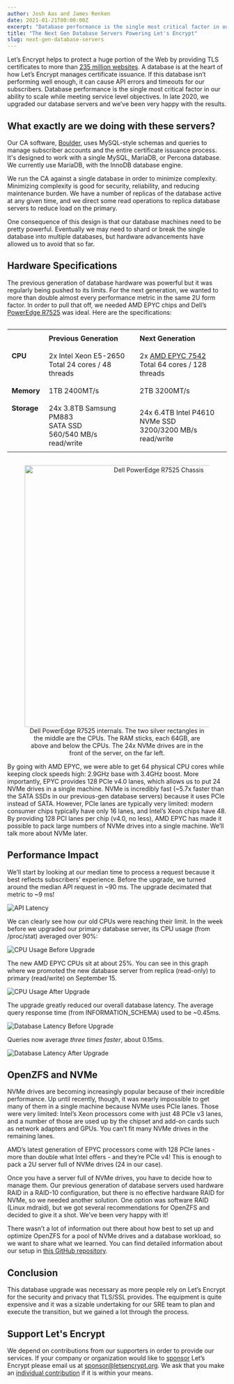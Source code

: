 ```yaml
---
author: Josh Aas and James Renken
date: 2021-01-21T00:00:00Z
excerpt: "Database performance is the single most critical factor in our ability to scale while meeting service level objectives. In late 2020, we upgraded our database servers and we’ve been very happy with the results."
title: "The Next Gen Database Servers Powering Let's Encrypt"
slug: next-gen-database-servers
---
```


Let’s Encrypt helps to protect a huge portion of the Web by providing TLS certificates to more than [235 million websites](https://letsencrypt.org/stats/). A database is at the heart of how Let’s Encrypt manages certificate issuance. If this database isn’t performing well enough, it can cause API errors and timeouts for our subscribers. Database performance is the single most critical factor in our ability to scale while meeting service level objectives. In late 2020, we upgraded our database servers and we’ve been very happy with the results.

## What exactly are we doing with these servers?

Our CA software, [Boulder](https://github.com/letsencrypt/boulder), uses MySQL-style schemas and queries to manage subscriber accounts and the entire certificate issuance process. It's designed to work with a single MySQL, MariaDB, or Percona database. We currently use MariaDB, with the InnoDB database engine.

We run the CA against a single database in order to minimize complexity. Minimizing complexity is good for security, reliability, and reducing maintenance burden. We have a number of replicas of the database active at any given time, and we direct some read operations to replica database servers to reduce load on the primary.

One consequence of this design is that our database machines need to be pretty powerful. Eventually we may need to shard or break the single database into multiple databases, but hardware advancements have allowed us to avoid that so far.

## Hardware Specifications

The previous generation of database hardware was powerful but it was regularly being pushed to its limits. For the next generation, we wanted to more than double almost every performance metric in the same 2U form factor. In order to pull that off, we needed AMD EPYC chips and Dell’s [PowerEdge R7525](https://www.dell.com/en-us/work/shop/cty/pdp/spd/poweredge-r7525/) was ideal. Here are the specifications:

<div style="display: flex; flex-direction: column; align-items: center">
<table>
	<tr>
		<td style="padding: 10px;"></td>
		<td style="padding: 10px;"><b>Previous Generation</b></td>
		<td style="padding: 10px;"><b>Next Generation</b></td>
	</tr>
	<tr>
		<td style="padding: 10px; vertical-align: top;"><b>CPU</b></td>
		<td style="padding: 10px;">2x Intel Xeon E5-2650<br>Total 24 cores / 48 threads</td>
		<td style="padding: 10px;">2x <a href="https://www.amd.com/en/products/cpu/amd-epyc-7452">AMD EPYC 7542</a><br>Total 64 cores / 128 threads
</td>
	</tr>
	<tr>
		<td style="padding: 10px; vertical-align: top;"><b>Memory</b></td>
		<td style="padding: 10px;">1TB 2400MT/s</td>
		<td style="padding: 10px;">2TB 3200MT/s</td>
	</tr>
	<tr>
		<td style="padding: 10px; vertical-align: top;"><b>Storage</b></td>
		<td style="padding: 10px;">24x 3.8TB Samsung PM883<br>SATA SSD<br>560/540 MB/s read/write</td>
		<td style="padding: 10px;">24x 6.4TB Intel P4610<br>NVMe SSD<br>3200/3200 MB/s read/write</td>
	</tr>
</table>
</div>

<figure style="display: flex; flex-direction: column; align-items: center; text-align: center">
<img src="/images/2021.01.21-next-gen-db-chassis.jpg" width="600" alt="Dell PowerEdge R7525 Chassis">
<figcaption>Dell PowerEdge R7525 internals. The two silver rectangles in the middle are the CPUs. The RAM sticks, each 64GB, are above and below the CPUs. The 24x NVMe drives are in the front of the server, on the far left.</figcaption>
</figure>

By going with AMD EPYC, we were able to get 64 physical CPU cores while keeping clock speeds high: 2.9GHz base with 3.4GHz boost. More importantly, EPYC provides 128 PCIe v4.0 lanes, which allows us to put 24 NVMe drives in a single machine. NVMe is incredibly fast (\~5.7x faster than the SATA SSDs in our previous-gen database servers) because it uses PCIe instead of SATA. However, PCIe lanes are typically very limited: modern consumer chips typically have only 16 lanes, and Intel’s Xeon chips have 48. By providing 128 PCI lanes per chip (v4.0, no less), AMD EPYC has made it possible to pack large numbers of NVMe drives into a single machine. We’ll talk more about NVMe later.

## Performance Impact

We’ll start by looking at our median time to process a request because it best reflects subscribers’ experience. Before the upgrade, we turned around the median API request in \~90 ms. The upgrade decimated that metric to \~9 ms!

<p class="text-center"><img src="/images/2021.01.21-next-gen-db-api-latency.png" alt="API Latency"></p>

We can clearly see how our old CPUs were reaching their limit. In the week before we upgraded our primary database server, its CPU usage (from /proc/stat) averaged over 90%:

<p class="text-center"><img src="/images/2021.01.21-next-gen-db-cpu-before.png" alt="CPU Usage Before Upgrade"></p>

The new AMD EPYC CPUs sit at about 25%. You can see in this graph where we promoted the new database server from replica (read-only) to primary (read/write) on September 15.

<p class="text-center"><img src="/images/2021.01.21-next-gen-db-cpu-after.png" alt="CPU Usage After Upgrade"></p>

The upgrade greatly reduced our overall database latency. The average query response time (from INFORMATION_SCHEMA) used to be \~0.45ms.

<p class="text-center"><img src="/images/2021.01.21-next-gen-db-db-latency-before.png" alt="Database Latency Before Upgrade"></p>

Queries now average *three times faster*, about 0.15ms.

<p class="text-center"><img src="/images/2021.01.21-next-gen-db-db-latency-after.png" alt="Database Latency After Upgrade"></p>

## OpenZFS and NVMe

NVMe drives are becoming increasingly popular because of their incredible performance. Up until recently, though, it was nearly impossible to get many of them in a single machine because NVMe uses PCIe lanes. Those were very limited: Intel’s Xeon processors come with just 48 PCIe v3 lanes, and a number of those are used up by the chipset and add-on cards such as network adapters and GPUs. You can’t fit many NVMe drives in the remaining lanes.

AMD’s latest generation of EPYC processors come with 128 PCIe lanes - more than double what Intel offers - and they’re PCIe v4! This is enough to pack a 2U server full of NVMe drives (24 in our case).

Once you have a server full of NVMe drives, you have to decide how to manage them. Our previous generation of database servers used hardware RAID in a RAID-10 configuration, but there is no effective hardware RAID for NVMe, so we needed another solution. One option was software RAID (Linux mdraid), but we got several recommendations for OpenZFS and decided to give it a shot. We’ve been very happy with it!

There wasn’t a lot of information out there about how best to set up and optimize OpenZFS for a pool of NVMe drives and a database workload, so we want to share what we learned. You can find detailed information about our setup in [this GitHub repository](https://github.com/letsencrypt/openzfs-nvme-databases).

## Conclusion

This database upgrade was necessary as more people rely on Let’s Encrypt for the security and privacy that TLS/SSL provides. The equipment is quite expensive and it was a sizable undertaking for our SRE team to plan and execute the transition, but we gained a lot through the process.

## Support Let's Encrypt

We depend on contributions from our supporters in order to provide our services. If your company or organization would like to [sponsor](https://letsencrypt.org/become-a-sponsor/) Let’s Encrypt please email us at [sponsor@letsencrypt.org](mailto:sponsor@letsencrypt.org). We ask that you make an [individual contribution](https://letsencrypt.org/donate/) if it is within your means.

